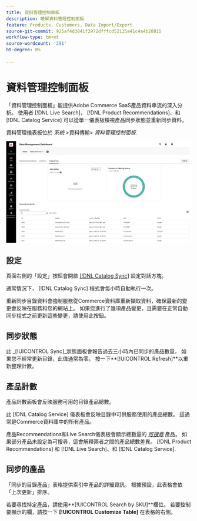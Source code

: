 ```yaml
---
title: 資料管理控制面板
description: 瞭解資料管理控制面板
feature: Products, Customers, Data Import/Export
source-git-commit: 925af4d3841f2972dfffcd52125a41c4a4b28815
workflow-type: tm+mt
source-wordcount: '291'
ht-degree: 0%

---
```


# 資料管理控制面板

「資料管理控制面板」能提供Adobe Commerce SaaS產品資料串流的深入分析。 使用者 [!DNL Live Search]， [!DNL Product Recommendations]、和 [!DNL Catalog Service] 可以從單一儀表板檢視產品同步狀態並重新同步資料。

資料管理儀表板位於 *系統* >資料傳輸> *資料管理控制面板*.

![資料管理控制面板](assets/data-management-dashboard.png)

## 設定

頁面右側的「設定」按鈕會開啟 [[!DNL Catalog Sync]](https://experienceleague.adobe.com/docs/commerce-merchant-services/user-guides/data-services/catalog-sync.html) 設定對話方塊。

通常情況下， [!DNL Catalog Sync] 程式會每小時自動執行一次。

重新同步目錄資料會強制服務從Commerce資料庫重新擷取資料，確保最新的變更會反映在服務和您的網站上。 如果您進行了幾項產品變更，且需要在正常自動同步程式之前更新這些變更，請使用此按鈕。

## 同步狀態

此 _[!UICONTROL Sync]_狀態面板會報告過去三小時內已同步的產品數量。 如果您不經常更新目錄，此值通常為零。 按一下&#x200B;**[!UICONTROL Refresh]**以重新整理計數。

## 產品計數

產品計數面板會反映服務可用的目錄產品總數。

此 [!DNL Catalog Service] 儀表板會反映目錄中可供服務使用的產品總數。 這通常是Commerce資料庫中的所有產品。

產品Recommendations和Live Search儀表板會顯示總數量的 [_可搜尋_](https://experienceleague.adobe.com/docs/commerce-admin/catalog/catalog/search/search.html) 產品。 如果部分產品未設定為可搜尋，這會解釋兩者之間的產品總數差異。 [!DNL Product Recommendations] 和 [!DNL Live Search]、和 [!DNL Catalog Service].

## 同步的產品

「同步的目錄產品」表格提供索引中產品的詳細資訊。 根據預設，此表格會依「上次更新」排序。

若要尋找特定產品，請使用**[!UICONTROL Search by SKU]**欄位。
若要控制要顯示的欄，請按一下 **[!UICONTROL Customize Table]** 在表格的右側。
